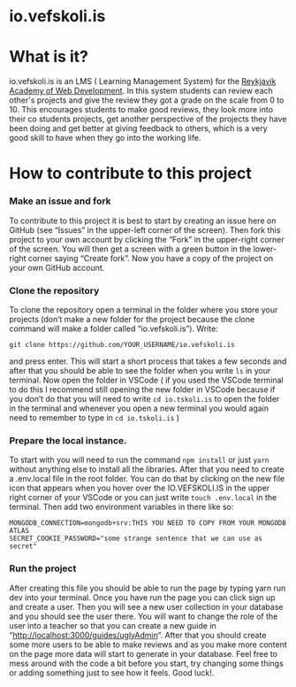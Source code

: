 # io.vefskoli.is


# What is it?

io.vefskoli.is is an LMS ( Learning Management System) for the [Reykjavik Academy of Web Development](https://en.tskoli.is/study-programme/reykjavik-academy-of-web-development/). In this system students can review each other's projects and give the review they got a grade on the scale from 0 to 10. This encourages students to make good reviews, they look more into their co students projects, get another perspective of the projects they have been doing and get better at giving feedback to others, which is a very good skill to have when they go into the working life.


# How to contribute to this project


### Make an issue and fork

To contribute to this project it is best to start by creating an issue here on GitHub (see “Issues” in the upper-left corner of the screen). Then fork this project to your own account by clicking the “Fork” in the upper-right corner of the screen. You will then get a screen with a green button in the lower-right corner saying “Create fork”. Now you have a copy of the project on your own GitHub account.


### Clone the repository

To clone the repository open a terminal in the folder where you store your projects (don’t make a new folder for the project because the clone command will make a folder called “io.vefskoli.is”). Write:

```git clone https://github.com/YOUR_USERNAME/io.vefskoli.is```

and press enter. This will start a short process that takes a few seconds and after that you should be able to see the folder when you write `ls` in your terminal. Now open the folder in VSCode ( if you used the VSCode terminal to do this I recommend still opening the new folder in VSCode because if you don’t do that you will need to write `cd io.tskoli.is` to open the folder in the terminal and whenever you open a new terminal you would again need to remember to type in `cd io.tskoli.is` )


### Prepare the local instance.

To start with you will need to run the command `npm install` or just `yarn` without anything else to install all the libraries. After that you need to create a .env.local file in the root folder. You can do that by clicking on the new file icon that appears when you hover over the IO.VEFSKOLI.IS in the upper right corner of your VSCode or you can just write `touch .env.local` in the terminal. Then add two environment variables in there like so:


```
MONGODB_CONNECTION=mongodb+srv:THIS YOU NEED TO COPY FROM YOUR MONGODB ATLAS
SECRET_COOKIE_PASSWORD="some strange sentence that we can use as secret"
```


### Run the project
After creating this file you should be able to run the page by typing yarn run dev into your terminal. Once you have run the page you can click sign up and create a user. Then you will see a new user collection in your database and you should see the user there. You will want to change the role of the user into a teacher so that you can create a new guide in “[http://localhost:3000/guides/uglyAdmin](http://localhost:3000/guides/uglyAdmin)”. After that you should create some more users to be able to make reviews and as you make more content on the page more data will start to generate in your database. Feel free to mess around with the code a bit before you start, try changing some things or adding something just to see how it feels. Good luck!.
 
